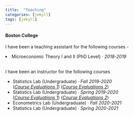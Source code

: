 ```yaml
---
title:  "Teaching"
categories: [jekyll]
tags: [jekyll]
---
```

<h4 id="boston college"><strong>Boston College</strong></h4>
<p>I have been a teaching assistant for the following courses -
 <li> Microeconomic Theory I and II (PhD Level)  &middot; <em>2018-2019</em>   
  <!---
<br />(<a href="" target="_blank">Course evaluations</a>)</p>
-->
  
<br>
 <br>

<p> I have been an instructor for the following courses 
  <!---
<br />(<a href="" target="_blank">Course evaluations</a>)</p>
-->
<ul>

 <li>Statistics Lab (Undergraduate) &middot; <em>Fall 2019-2020</em></li>(<a href="/files/ECON115007_2020F_Discussion Group--Statistics_Kritika_Goel_a306b28b-2e48-4f51-9449-f23f1e0648d4en-US.pdf" target="_blank"><em>Course Evaluations 1</em></a>) (<a href="/files/ECON115008_2020F_Discussion Group--Statistics_Kritika_Goel_8ab89e2c-8380-436e-8a2b-2740f667c08ben-US.pdf" target="_blank"><em>Course Evaluations 2</em></a>)
 
<li>Statistics Lab (Undergraduate) &middot; <em>Spring 2019-2020</em> </li>(<a href="/files/ECON115002_2020S_Discussion Group--Statistics_Kritika_Goel_42d60313-71a9-45d4-a104-d7bd8e207ffden-US.pdf" target="_blank"><em>Course Evaluations 1</em></a>) (<a href="/files/ECON115003_2020S_Discussion Group--Statistics_Kritika_Goel_a6be2abe-bad5-46e1-b0b0-e4306673e153en-US.pdf" target="_blank"><em>Course Evaluations 2</em></a>)
 

 <li>Econometrics Lab (Undergraduate) &middot; <em>Fall 2020-2021</em> </li>
 
 <li>Statistics Lab (Undergraduate) &middot; <em>Spring 2020-2021</em> </li>
 
<ul>

